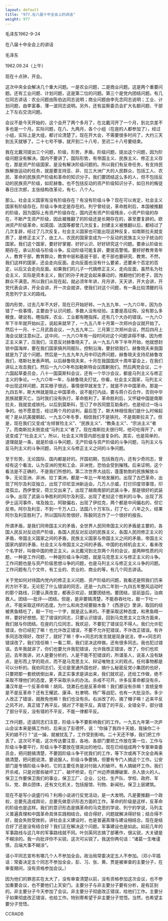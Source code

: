 ```yaml
---
layout: default
title: "977.在八届十中全会上的讲话"
weight: 977
---
```


毛泽东1962-9-24

在八届十中全会上的讲话

毛泽东

1962.09.24（上午）

现在十点钟，开会。

这次中央全会解决几个重大问题。一是农业问题，二是商业问题。这是两个重要问题。还有工业问题、计划问题，这是第二位的问题。第三个是党内团结问题。有几位同志讲话：农业问题由陈伯达同志说明；商业问题由李先念同志说明；工业、计划问题，由李富春、薄一波同志说明。另外，还有监察委员会扩大名额问题、干部上下左右交流问题。

会议不是今天开始的，这个会开了两个多月了，在北戴河开了一个月，到北京差不多也是一个月。实际问题，在八、九两月，各个小组（在座的人都参加了），经过小组，实际上是大组，都讨论清楚了。现在开大会，不需要很多时间了，大约三天到五天就够了。二十七号不够，就开到二十八号，至迟二十八号要结束。

我在北戴河提出三个问题，阶级，形势，矛盾。阶级问题，提出这个问题，因为阶级问题没有解决。国内不要讲了。国际形势，有帝国主义、民族主义、修正主义存在，那是资产阶级国家，是没有解决阶级问题的。所以我们有反帝任务，有支持民族解放运动的任务，就是要支持亚、非、拉三大洲广大的人民群众，包括工人、农民、革命的民族资产阶级和革命的知识分子。我们要团结这么多的人，但不包括反动的民族资产阶级，如尼赫鲁。也不包括反动的资产阶级知识分子，如日共的叛徒春日庄次郎，主张结构改革论，有七、八个人。

那么，社会主义国家有没有阶级存在？有没有阶级斗争？现在可以肯定，社会主义国家有阶级存在。阶级斗争肯定是存在的。列宁曾经说，革命胜利后，本国被推翻的阶级，因为国际上有资产阶级存在，国内还有资产阶级残余，小资产阶级的存在，不断产生资产阶级，因此被推翻了的阶级还是长期存在的，甚至要复辟的。欧洲资产阶级革命，如英国、法国等都曾几次反复。封建主义被推翻以后，都经过了几次复辟，经过了几次反复。社会主义国家也可能出现这种反复，如南斯拉夫就变质了，是修正主义了，由工人、农民的国家变成为一个反动的民族主义分子统治的国家。我们这个国家，要好好掌握、好好认识、好好研究这个问题。要承认阶级长期存在，承认阶级与阶级斗争。反动阶级可能复辟，要提高警惕。要好好教育青年人，教育干部，教育群众，教育中层和基层干部，老干部也要研究、教育。不然，我们这样的国家，还会走向反面。走向反面也没有什么要紧，还要来个否定的否定，以后又会走向反面。如果我们的儿子一代搞修正主义，走向反面，虽然名为社会主义，实际是资本主义，我们的孙子肯定会起来暴动的，推翻他们的老子，因为群众不满意。所以我们从现在起，就必须年年讲，月月讲，天天讲，开大会讲，开党代表会讲，开全会讲，开一次会就讲，使我们对这个问题，有一条比较清醒的马克思列宁主义的路线。

国内形势，过去几年不大好，现在已开始好转。一九五九年、一九六○年，因为办错了一些事情，主要由于认识问题，多数人没有经验。主要是高征购，没有那么多粮食，硬说有。瞎指挥，农业、工业都有瞎指挥。还有几个大办的错误。一九六○年下半年就开始纠正，说起来就早了，一九五八年十月第一次郑州会议就开始了。然后十一月、十二月武昌会议，一九五九年二、三月第三次郑州会议，然后四月上海会议就注意纠正。这中间，一九六○年有一段时间对这个问题讲得不够，因为修正主义来了，压我们，注意反对赫鲁晓夫了。从一九五八年下半年开始，他就想封锁中国海岸，要在我们国家搞共同舰队，控制沿海，要封锁我们，赫鲁晓夫来我国就是为了这个问题。然后是一九五九年九月中印边界问题，赫鲁晓夫支持尼赫鲁攻我们，塔斯社发表声明。以后赫鲁晓夫来，十月在我国国庆十周年宴会上，在我们讲坛上攻击我们。然后一九六○年布加勒斯特会议围剿我们。然后两党会议，二十六国起草委员会，八十一国莫斯科会议，还有一个华沙会议，都是马列主义与修正主义的争论。一九六○年一年，与赫鲁晓夫打仗。你看，社会主义国家，马列主义中出现这样问题，其实根子很远，事情很早就发生了，就是不许中国革命。那是一九四五年，斯大林就是阻止中国革命，说不能打内战，要与蒋介石合作，否则中华民族就要灭亡。当时我们没有执行，革命胜利了。革命胜利后，又怀疑中国是南斯拉夫，我就变成铁托。以后到莫斯科，签订了中苏同盟互助条约，也是经过一场斗争的。他不愿意签，经过两个月的谈判，最后签了。斯大林相信我们是什么时候起呢？是从抗美援朝起，一九五○年冬季，相信我们不是铁托，不是南斯拉夫了。但是，现在我们又变成“左倾冒险主义”、“民族主义”、“教条主义”、“宗派主义”者了。而南斯拉夫倒变成“马列主义”者了。现在南斯拉夫很行呵，他可吃得开了，听说变成了“社会主义”。所以，社会主义阵营内部也是复杂的。其实，也是简单的，道理就是一条，就是阶级斗争问题，无产阶级与资产阶级的斗争问题，马列主义与反马列主义的斗争问题，马列主义与修正主义之间的斗争问题。

至于形势，无论国际、国内都是好的。开国初期，包括我在内，还有少奇同志，曾经有这个看法，认为亚洲的党和工会、非洲党，恐怕会受到摧残。后来证明，这个看法是不正确的，不是我们所想的。第二次世界大战后，蓬蓬勃勃的民族解放斗争，无论亚洲、非洲、拉丁美洲，都是一年比一年地发展的。出现了古巴革命，出现了阿尔及利亚独立，出现了印尼亚洲新运会。几万人示威，打烂印度领事馆，印度孤立。西伊里安，荷兰交出来了。出现了越南南部的武装斗争，那是很好的武装斗争。出现了武装斗争胜利的阿尔及利亚。出现了老挝这个胜利的斗争。出现了苏伊士运河事件，埃及独立。阿联偏右，出现了伊拉克，两个都是中间偏右的，但它反帝。阿尔及利亚，不到一千万人口，法国八十万军队，打了七、八年之久，结果阿尔及利亚胜利了。所以国际形势很好，陈毅同志作了一个很好的报告。

所谓矛盾，是我们同帝国主义的矛盾，全世界人民同帝国主义的矛盾是主要的，各国人民反对反动资产阶级，各国人民反对反动的民族主义，各国人民同修正主义的矛盾，帝国主义国家之间的矛盾，民族主义国家与帝国主义之间的矛盾，帝国主义国家内部的矛盾，社会主义与帝国主义之间的矛盾。中国的右倾机会主义，看来改个名字好，叫做中国的修正主义。从北戴河到北京两个月的会议，是两种性质的问题，一种是工作问题，一种是阶级斗争问题，就是马克思主义与修正主义的斗争。工作问题也是与资产阶级思想斗争的问题，也是马列主义与修正主义斗争的问题。工作问题有几个文件，有工业的、农业的、商业的等，有几个同志讲话。

关于党如何对待国内党内的修正主义问题、资产阶级的问题，我看还是照我们历来的方针不变。无论犯了什么错误的同志，还是一九四二年到一九四五年整风运动时的那个路线，只要认真改变，都表示欢迎，就要团结他。要团结，惩前毖后，治病救人。团结──批评──团结。但是，是非要搞清楚，不能吞吞吐吐，敲一下吐一点，不能采取这样的态度。为什么和尚念经要敲木鱼？《西游记》里讲，取回的经被黑鱼精吃了，敲一下吐一个字，就是这么来的。不要采取这种态度，和黑鱼精一样，要好好想想。犯了错误的同志，只要认识错误，回到马克思主义立场方面来，我们就与你团结。在座的几位同志，我欢迎，不要犯了错误见不得人。我们允许犯错误，你已经犯了嘛！也允许改正错误，不要不允许犯错误，不许改正错误。有许多同志改得好，改好了，就好了嘛！李××同志的发言就是现身说法，李××同志的错误改了，我们信任嘛！一看二帮，我们坚决这样做。还有很多同志。我也犯过错误。去年我就讲了，你们也要允许我犯错误，允许我改正错误，改了，你们也欢迎。去年我讲，对人是要分析的，人是不能不犯错误的，所谓圣人，说圣人没有缺点，是形而上学的观点，而不是马克思主义、辩证唯物主义的观点。任何事物都是可以分析的。我劝同志们，无论是里通外国也好，搞什么秘密反党小集团的也好，只要把那一套统统倒出来，真正实事求是讲出来，我们就欢迎，还给工作做，绝不采取不理他们的态度，更不采取杀头的办法。杀戒不可开。许多反革命都没有杀，潘汉年是一个反革命嘛！胡风、饶漱石也是反革命嘛！我们都没有杀嘛！宣统皇帝是不是反革命？还有王耀武、康泽、杜聿明、杨广等战犯，也有一大批没杀。多少人改正了错误，就赦免他嘛！我们也没有杀。右派改了的，摘了帽子嘛！近来平反之风不对，真正错了再平反。搞对了不能平反。真错了的平反，全错全平，部分错了部分平反，没有错的不平反，不能一律都平反。

工作问题，还请同志们注意，阶级斗争不要影响我们的工作。一九五九年第一次庐山会议本来是搞工作的，后来出了彭德怀，说：“你操了我四十天娘，我操你二十天的娘不行？”这一操，就被扰乱了，工作受到影响。二十天还不够，我们把工作丢了。这次可不能，这次传达要注意，各地、各部门要把工作放在第一位，工作与阶级斗争要平行，阶级斗争不要放在很突出的地位。现在已经组成两个专案审查委员会，把问题搞清楚，不要因阶级斗争干扰我们的工作，等下次或再下次全会再来搞清楚，把问题说清，要说服人。阶级斗争要搞，但要有专门人搞这个工作。公安部门是专搞阶级斗争的，它的主要任务是对付敌人的破坏。有人搞破坏工作。我们开杀戒，只是对那些破坏工厂、破坏桥梁，在广州边界搞爆破案、杀人放火的人。保卫工作要保卫我们的事业，保卫工厂、企业、公社、生产队、学校、政府、军队、党、群众团体，还有文化机关，包括报馆、刊物、新闻社。保卫上层建筑。

现在不是写小说盛行吗？利用小说进行反党活动，是一大发明。凡是要推翻一个政权，总要先造成舆论，总要先做意识形态方面的工作。革命的阶级是这样，反革命的阶级也是这样。我们的意识形态是搞革命的马克思的学说、列宁的学说，马列主义普遍真理和中国革命具体实践相结合。结合得好，问题就解决得好些；结合得不好，就会失败受挫折。讲社会主义建设时，也是普遍真理与建设相结合。现在是结合好了还是没有结合好？我们正在解决这个问题。军事建设也是如此。如前几年的军事路线与这几年的军事路线就不同。叶剑英同志搞了部著作，很尖锐，大关键是不糊涂的。我一向批评你不尖锐，这次可尖锐了。我送你两句话：“诸葛一生唯谨慎，吕端大事不糊涂”。

请小平同志宣布有哪几个人不参加全会。政治局常委决定五人不参加。（邓小平插话：常委决定五个同志不参加全会，彭、习、张、黄、贾是被审查的主要分子，在审查期间，没有资格参加会议。）

因为他们的罪恶实在太大了，没有审查清楚以前，没有资格参加这次会议，也不参加重要会议，也不要他们上天安门。主要分子与非主要分子要有分析，是有区别的。非主要分子今天参加了会议。非主要分子彻底改正错误，给他们工作。主要分子如果彻底改正错误，也给工作。特别寄希望于非主要分子觉悟。当然，也希望主要分子觉悟。

CCRADB


